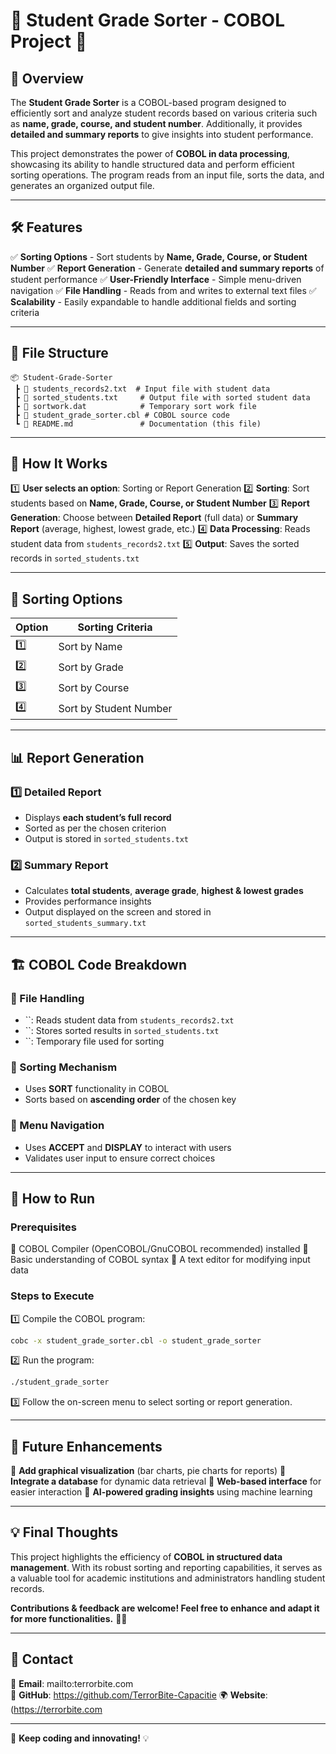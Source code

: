 # 🌟 Student Grade Sorter - COBOL Project 🚀

## 📌 Overview

The **Student Grade Sorter** is a COBOL-based program designed to efficiently sort and analyze student records based on various criteria such as **name, grade, course, and student number**. Additionally, it provides **detailed and summary reports** to give insights into student performance.

This project demonstrates the power of **COBOL in data processing**, showcasing its ability to handle structured data and perform efficient sorting operations. The program reads from an input file, sorts the data, and generates an organized output file.

---

## 🛠 Features

✅ **Sorting Options** - Sort students by **Name, Grade, Course, or Student Number** ✅ **Report Generation** - Generate **detailed and summary reports** of student performance ✅ **User-Friendly Interface** - Simple menu-driven navigation ✅ **File Handling** - Reads from and writes to external text files ✅ **Scalability** - Easily expandable to handle additional fields and sorting criteria

---

## 📂 File Structure

```
📦 Student-Grade-Sorter
 ┣ 📜 students_records2.txt  # Input file with student data
 ┣ 📜 sorted_students.txt     # Output file with sorted student data
 ┣ 📜 sortwork.dat            # Temporary sort work file
 ┣ 📜 student_grade_sorter.cbl # COBOL source code
 ┗ 📜 README.md               # Documentation (this file)
```

---

## 🚀 How It Works

1️⃣ **User selects an option**: Sorting or Report Generation 2️⃣ **Sorting**: Sort students based on **Name, Grade, Course, or Student Number** 3️⃣ **Report Generation**: Choose between **Detailed Report** (full data) or **Summary Report** (average, highest, lowest grade, etc.) 4️⃣ **Data Processing**: Reads student data from `students_records2.txt` 5️⃣ **Output**: Saves the sorted records in `sorted_students.txt`

---

## 🎯 Sorting Options

| Option | Sorting Criteria       |
| ------ | ---------------------- |
| 1️⃣    | Sort by Name           |
| 2️⃣    | Sort by Grade          |
| 3️⃣    | Sort by Course         |
| 4️⃣    | Sort by Student Number |

---

## 📊 Report Generation

### 1️⃣ Detailed Report

- Displays **each student’s full record**
- Sorted as per the chosen criterion
- Output is stored in `sorted_students.txt`

### 2️⃣ Summary Report

- Calculates **total students**, **average grade**, **highest & lowest grades**
- Provides performance insights
- Output displayed on the screen and stored in `sorted_students_summary.txt`

---

## 🏗 COBOL Code Breakdown

### 🔹 File Handling

- ``: Reads student data from `students_records2.txt`
- ``: Stores sorted results in `sorted_students.txt`
- ``: Temporary file used for sorting

### 🔹 Sorting Mechanism

- Uses **SORT** functionality in COBOL
- Sorts based on **ascending order** of the chosen key

### 🔹 Menu Navigation

- Uses **ACCEPT** and **DISPLAY** to interact with users
- Validates user input to ensure correct choices

---

## 🔧 How to Run

### Prerequisites

🔹 COBOL Compiler (OpenCOBOL/GnuCOBOL recommended) installed 🔹 Basic understanding of COBOL syntax 🔹 A text editor for modifying input data

### Steps to Execute

1️⃣ Compile the COBOL program:

```bash
cobc -x student_grade_sorter.cbl -o student_grade_sorter
```

2️⃣ Run the program:

```bash
./student_grade_sorter
```

3️⃣ Follow the on-screen menu to select sorting or report generation.

---

## 🔮 Future Enhancements

🚀 **Add graphical visualization** (bar charts, pie charts for reports) 🚀 **Integrate a database** for dynamic data retrieval 🚀 **Web-based interface** for easier interaction 🚀 **AI-powered grading insights** using machine learning

---

## 💡 Final Thoughts

This project highlights the efficiency of **COBOL in structured data management**. With its robust sorting and reporting capabilities, it serves as a valuable tool for academic institutions and administrators handling student records.

**Contributions & feedback are welcome! Feel free to enhance and adapt it for more functionalities.** 🚀✨

---

## 📩 Contact

📧 **Email**: mailto\:terrorbite.com\
🔗 **GitHub**: https://github.com/TerrorBite-Capacitie
🌍 **Website**: (https://terrorbite.com

---

🚀 **Keep coding and innovating!** 💡

